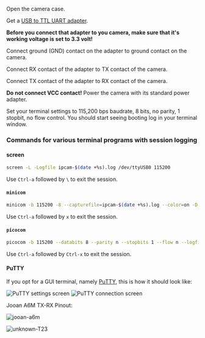 Open the camera case.

Get a [USB to TTL UART adapter][1].

__Before you connect that adapter to you camera, make sure that it's working voltage is set to 3.3 volt!__

Connect ground (GND) contact on the adapter to ground contact on the camera.

Connect RX contact of the adapter to TX contact of the camera.

Connect TX contact of the adapter to RX contact of the camera.

**Do not connect VCC contact!** Power the camera with its standard power adapter.

Set your terminal settings to 115,200 bps baudrate, 8 bits, no parity, 1 stopbit, no flow control. You should start seeing booting log in your terminal window.


### Commands for various terminal programs with session logging

#### screen

```bash
screen -L -Logfile ipcam-$(date +%s).log /dev/ttyUSB0 115200
```

Use `Ctrl-a` followed by `\` to exit the session.

#### `minicom`

```bash
minicom -b 115200 -8 --capturefile=ipcam-$(date +%s).log --color=on -D /dev/ttyUSB0
```

Use `Ctrl-a` followed by `x` to exit the session.

#### `picocom`

```bash
picocom -b 115200 --databits 8 --parity n --stopbits 1 --flow n --logfile=ipcam-$(date +%s).log /dev/ttyUSB0
```

Use `Ctrl-a` followed by `Ctrl-x` to exit the session.

#### PuTTY

If you opt for a GUI terminal, namely [PuTTY](https://www.putty.org/), this is how it should look like:

![PuTTY settings screen](https://user-images.githubusercontent.com/29582865/207894192-c6f66401-7715-4aa6-bee2-8343aae6c0a9.png)
![PuTTY connection screen](https://user-images.githubusercontent.com/29582865/209340268-e34a010c-d455-4343-ae83-0866f0f0af15.png)

[1]: https://www.aliexpress.com/w/wholesale-usb-to-ttl-uart.html





Jooan A6M TX-RX Pinout:


![jooan-a6m](https://github.com/user-attachments/assets/af52c554-9f64-491a-becc-11c9ddad78d1)

![unknown-T23](https://github.com/user-attachments/assets/15669ca8-8995-410f-b9ca-9aded561fc45)
